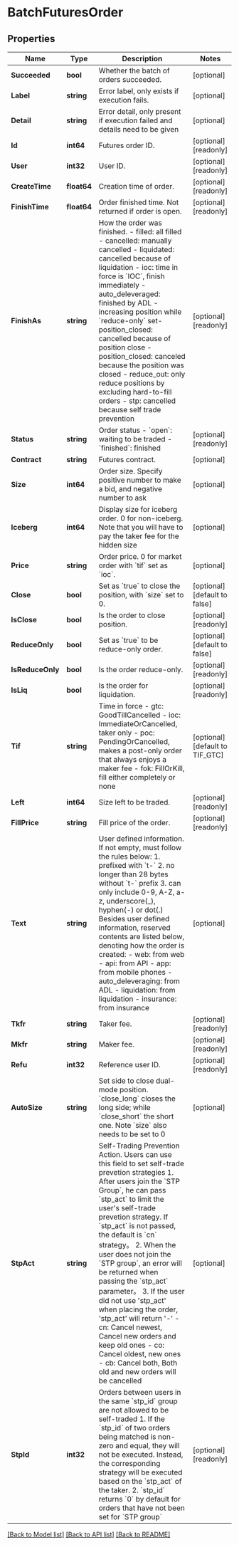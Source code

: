 # BatchFuturesOrder

## Properties

Name | Type | Description | Notes
------------ | ------------- | ------------- | -------------
**Succeeded** | **bool** | Whether the batch of orders succeeded. | [optional] 
**Label** | **string** | Error label, only exists if execution fails. | [optional] 
**Detail** | **string** | Error detail, only present if execution failed and details need to be given | [optional] 
**Id** | **int64** | Futures order ID. | [optional] [readonly] 
**User** | **int32** | User ID. | [optional] [readonly] 
**CreateTime** | **float64** | Creation time of order. | [optional] [readonly] 
**FinishTime** | **float64** | Order finished time. Not returned if order is open. | [optional] [readonly] 
**FinishAs** | **string** | How the order was finished.  - filled: all filled - cancelled: manually cancelled - liquidated: cancelled because of liquidation - ioc: time in force is &#x60;IOC&#x60;, finish immediately - auto_deleveraged: finished by ADL - increasing position while &#x60;reduce-only&#x60; set- position_closed: cancelled because of position close - position_closed: canceled because the position was closed - reduce_out: only reduce positions by excluding hard-to-fill orders - stp: cancelled because self trade prevention  | [optional] [readonly] 
**Status** | **string** | Order status  - &#x60;open&#x60;: waiting to be traded - &#x60;finished&#x60;: finished | [optional] [readonly] 
**Contract** | **string** | Futures contract. | [optional] 
**Size** | **int64** | Order size. Specify positive number to make a bid, and negative number to ask | [optional] 
**Iceberg** | **int64** | Display size for iceberg order. 0 for non-iceberg. Note that you will have to pay the taker fee for the hidden size | [optional] 
**Price** | **string** | Order price. 0 for market order with &#x60;tif&#x60; set as &#x60;ioc&#x60;. | [optional] 
**Close** | **bool** | Set as &#x60;true&#x60; to close the position, with &#x60;size&#x60; set to 0. | [optional] [default to false]
**IsClose** | **bool** | Is the order to close position. | [optional] [readonly] 
**ReduceOnly** | **bool** | Set as &#x60;true&#x60; to be reduce-only order. | [optional] [default to false]
**IsReduceOnly** | **bool** | Is the order reduce-only. | [optional] [readonly] 
**IsLiq** | **bool** | Is the order for liquidation. | [optional] [readonly] 
**Tif** | **string** | Time in force  - gtc: GoodTillCancelled - ioc: ImmediateOrCancelled, taker only - poc: PendingOrCancelled, makes a post-only order that always enjoys a maker fee - fok: FillOrKill, fill either completely or none | [optional] [default to TIF_GTC]
**Left** | **int64** | Size left to be traded. | [optional] [readonly] 
**FillPrice** | **string** | Fill price of the order. | [optional] [readonly] 
**Text** | **string** | User defined information. If not empty, must follow the rules below:  1. prefixed with &#x60;t-&#x60; 2. no longer than 28 bytes without &#x60;t-&#x60; prefix 3. can only include 0-9, A-Z, a-z, underscore(_), hyphen(-) or dot(.) Besides user defined information, reserved contents are listed below, denoting how the order is created:  - web: from web - api: from API - app: from mobile phones - auto_deleveraging: from ADL - liquidation: from liquidation - insurance: from insurance  | [optional] 
**Tkfr** | **string** | Taker fee. | [optional] [readonly] 
**Mkfr** | **string** | Maker fee. | [optional] [readonly] 
**Refu** | **int32** | Reference user ID. | [optional] [readonly] 
**AutoSize** | **string** | Set side to close dual-mode position. &#x60;close_long&#x60; closes the long side; while &#x60;close_short&#x60; the short one. Note &#x60;size&#x60; also needs to be set to 0 | [optional] 
**StpAct** | **string** | Self-Trading Prevention Action. Users can use this field to set self-trade prevetion strategies  1. After users join the &#x60;STP Group&#x60;, he can pass &#x60;stp_act&#x60; to limit the user&#39;s self-trade prevetion strategy. If &#x60;stp_act&#x60; is not passed, the default is &#x60;cn&#x60; strategy。 2. When the user does not join the &#x60;STP group&#x60;, an error will be returned when passing the &#x60;stp_act&#x60; parameter。 3. If the user did not use &#39;stp_act&#39; when placing the order, &#39;stp_act&#39; will return &#39;-&#39;  - cn: Cancel newest, Cancel new orders and keep old ones - co: Cancel oldest, new ones - cb: Cancel both, Both old and new orders will be cancelled | [optional] 
**StpId** | **int32** | Orders between users in the same &#x60;stp_id&#x60; group are not allowed to be self-traded  1. If the &#x60;stp_id&#x60; of two orders being matched is non-zero and equal, they will not be executed. Instead, the corresponding strategy will be executed based on the &#x60;stp_act&#x60; of the taker. 2. &#x60;stp_id&#x60; returns &#x60;0&#x60; by default for orders that have not been set for &#x60;STP group&#x60; | [optional] [readonly] 

[[Back to Model list]](../README.md#documentation-for-models) [[Back to API list]](../README.md#documentation-for-api-endpoints) [[Back to README]](../README.md)


